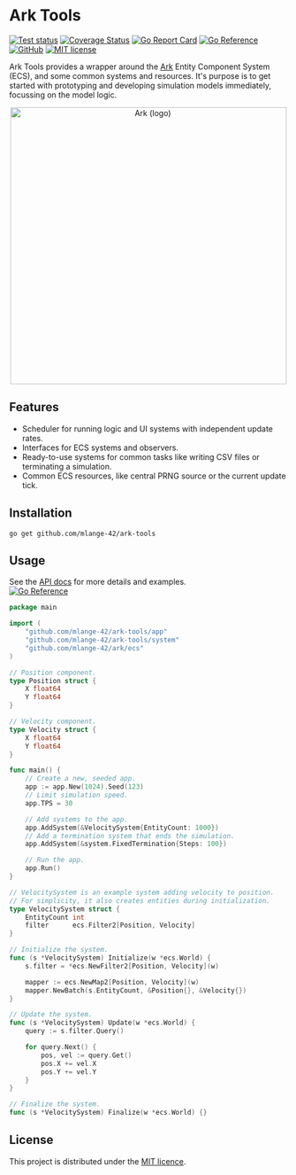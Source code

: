 # Ark Tools

[![Test status](https://img.shields.io/github/actions/workflow/status/mlange-42/ark-tools/tests.yml?branch=main&label=Tests&logo=github)](https://github.com/mlange-42/ark-tools/actions/workflows/tests.yml)
[![Coverage Status](https://coveralls.io/repos/github/mlange-42/ark-tools/badge.svg?branch=main)](https://coveralls.io/github/mlange-42/ark-tools?branch=main)
[![Go Report Card](https://goreportcard.com/badge/github.com/mlange-42/ark-tools)](https://goreportcard.com/report/github.com/mlange-42/ark-tools)
[![Go Reference](https://pkg.go.dev/badge/github.com/mlange-42/ark-tools.svg)](https://pkg.go.dev/github.com/mlange-42/ark-tools)
[![GitHub](https://img.shields.io/badge/github-repo-blue?logo=github)](https://github.com/mlange-42/ark-tools)
[![MIT license](https://img.shields.io/github/license/mlange-42/ark-tools)](https://github.com/mlange-42/ark-tools/blob/main/LICENSE)

Ark Tools provides a wrapper around the [Ark](https://github.com/mlange-42/ark) Entity Component System (ECS), and some common systems and resources.
It's purpose is to get started with prototyping and developing simulation models immediately, focussing on the model logic.

<div align="center">

<a href="https://github.com/mlange-42/ark">
<img src="https://github.com/user-attachments/assets/4bbe57c6-2e16-43be-ad5e-0cf26c220f21" alt="Ark (logo)" width="500px" />
</a>

</div>

## Features

* Scheduler for running logic and UI systems with independent update rates.
* Interfaces for ECS systems and observers.
* Ready-to-use systems for common tasks like writing CSV files or terminating a simulation.
* Common ECS resources, like central PRNG source or the current update tick.

## Installation

```
go get github.com/mlange-42/ark-tools
```

## Usage

See the [API docs](https://pkg.go.dev/github.com/mlange-42/ark-tools) for more details and examples.  
[![Go Reference](https://pkg.go.dev/badge/github.com/mlange-42/ark-tools.svg)](https://pkg.go.dev/github.com/mlange-42/ark-tools)

```go
package main

import (
	"github.com/mlange-42/ark-tools/app"
	"github.com/mlange-42/ark-tools/system"
	"github.com/mlange-42/ark/ecs"
)

// Position component.
type Position struct {
	X float64
	Y float64
}

// Velocity component.
type Velocity struct {
	X float64
	Y float64
}

func main() {
	// Create a new, seeded app.
	app := app.New(1024).Seed(123)
	// Limit simulation speed.
	app.TPS = 30

	// Add systems to the app.
	app.AddSystem(&VelocitySystem{EntityCount: 1000})
	// Add a termination system that ends the simulation.
	app.AddSystem(&system.FixedTermination{Steps: 100})

	// Run the app.
	app.Run()
}

// VelocitySystem is an example system adding velocity to position.
// For simplicity, it also creates entities during initialization.
type VelocitySystem struct {
	EntityCount int
	filter      ecs.Filter2[Position, Velocity]
}

// Initialize the system.
func (s *VelocitySystem) Initialize(w *ecs.World) {
	s.filter = *ecs.NewFilter2[Position, Velocity](w)

	mapper := ecs.NewMap2[Position, Velocity](w)
	mapper.NewBatch(s.EntityCount, &Position{}, &Velocity{})
}

// Update the system.
func (s *VelocitySystem) Update(w *ecs.World) {
	query := s.filter.Query()

	for query.Next() {
		pos, vel := query.Get()
		pos.X += vel.X
		pos.Y += vel.Y
	}
}

// Finalize the system.
func (s *VelocitySystem) Finalize(w *ecs.World) {}
```

## License

This project is distributed under the [MIT licence](./LICENSE).
